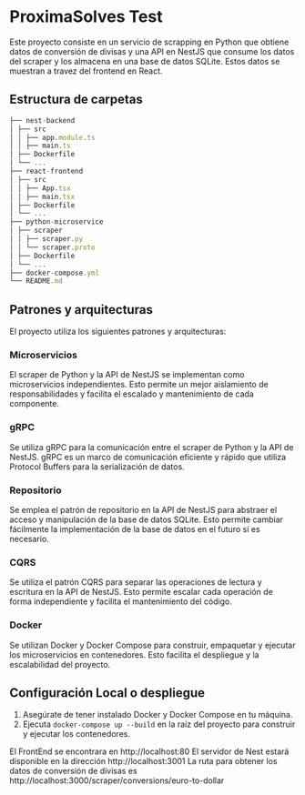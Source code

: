 # ProximaSolves Test
Este proyecto consiste en un servicio de scrapping en Python que obtiene datos de conversión de divisas y una API en NestJS que consume los datos del scraper y los almacena en una base de datos SQLite.
Estos datos se muestran a travez del frontend en React.

## Estructura de carpetas
```js
├── nest-backend
│ ├── src
│ │ ├── app.module.ts
│ │ ├── main.ts
│ ├── Dockerfile
│ └── ...
├── react-frontend
│ ├── src
│ │ ├── App.tsx
│ │ ├── main.tsx
│ ├── Dockerfile
│ └── ...
├── python-microservice
│ ├── scraper
│ │ ├── scraper.py
│ │ └── scraper.proto
│ ├── Dockerfile
│ └── ...
├── docker-compose.yml
└── README.md
```
## Patrones y arquitecturas

El proyecto utiliza los siguientes patrones y arquitecturas:

### Microservicios

El scraper de Python y la API de NestJS se implementan como microservicios independientes. Esto permite un mejor aislamiento de responsabilidades y facilita el escalado y mantenimiento de cada componente.

### gRPC

Se utiliza gRPC para la comunicación entre el scraper de Python y la API de NestJS. gRPC es un marco de comunicación eficiente y rápido que utiliza Protocol Buffers para la serialización de datos.

### Repositorio

Se emplea el patrón de repositorio en la API de NestJS para abstraer el acceso y manipulación de la base de datos SQLite. Esto permite cambiar fácilmente la implementación de la base de datos en el futuro si es necesario.

### CQRS
Se utiliza el patrón CQRS para separar las operaciones de lectura y escritura en la API de NestJS. Esto permite escalar cada operación de forma independiente y facilita el mantenimiento del código.

### Docker

Se utilizan Docker y Docker Compose para construir, empaquetar y ejecutar los microservicios en contenedores. Esto facilita el despliegue y la escalabilidad del proyecto.

## Configuración Local o despliegue
1. Asegúrate de tener instalado Docker y Docker Compose en tu máquina.
2. Ejecuta `docker-compose up --build` en la raíz del proyecto para construir y ejecutar los contenedores.

El FrontEnd se encontrara en http://localhost:80
El servidor de Nest estará disponible en la dirección http://localhost:3001
La ruta para obtener los datos de conversión de divisas es http://localhost:3000/scraper/conversions/euro-to-dollar